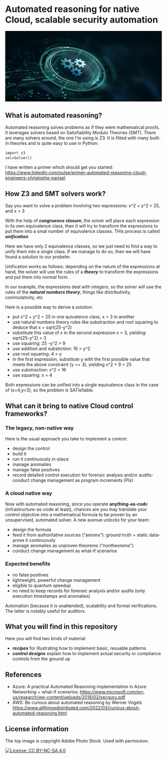 # Automated reasoning for native Cloud, scalable security automation

![alt text](https://github.com/labyrinthinesecurity/automatedReasoning/blob/main/reasoning.jpeg)

## What is automated reasoning?

Automated reasoning solves problems as if they were mathematical proofs. It leverages solvers based on Satisfiability Modulo Theories (SMT).
There are many solvers around, the one I'm using is Z3. It is fitted with many built-in theories and is quite easy to use in Python:

```
import z3
sol=Solver()
```

I have written a primer which should get you started: https://www.linkedin.com/pulse/primer-automated-reasoning-cloud-engineers-christophe-parisel

## How Z3 and SMT solvers work?

Say you want to solve a problem involving two expressions: x^2 + y^2 = 25, and x > 3

With the help of ***congruence closure***, the solver will place each expression in its own equivalence class, then it will try to transform the expressions to put them into a smal number of equivalence classes. THis process is called ***unification***

Here we have only 2 equivalence classes, so we just need to find a way to unify them into a single class. If we manage to do so, then we will have found a solution to our probelm.

Unification works as follows: depending on the nature of the expressions at hand, the solver will use the rules of a ***theory*** to transform the expressions and put them into normal form. 

In our example, the expressions deal with integers, so the solver will use the rules of the ***natural numbers theory***, things like distributivity, commutativity, etc

Here is a possible way to derive a solution:
- put x^2 + y^2 = 25 in one quivalence class, x > 3 in another
- use natural numbers theory rules like substraction and root squaring to deduce that x = sqrt(25-y^2)
- substitute this value of x in the second expression x > 3, yielding: sqrt(25-y^2) > 3
- use squaring: 25 -y^2 > 9
- use addition and substrction: 16 > y^2
- use root squaring: 4 > y 
- in the first expression, substitute y with the first possible value that meets the above constraint (y == 3), yielding x^2 + 9 = 25
- use substraction: x^2 = 16
- use squaring: x = 4

Both expressions can be unified into a single equivalence class in the case of (x=4,y=3), so the problem is SATisfiable.


## What can it bring to native Cloud control frameworks?

### The legacy, non-native way
Here is the usual approach you take to implement a control:
- design the control
- build it
- run it continuously in-place
- manage anomalies
- manage false positives
- record detailed control execution for forensic analysis and/or audits- conduct change management as program increments (PIs)

### A cloud native way
Now with automated reasoning, since you operate **anything-as-cod**e (infrastructure-as-code at least),
chances are you may translate your control objective into a mathematical formula to be proven by an unsupervised, automated solver. A new avenue unlocks for your team:
- design the formula
- feed it from authoritative sources (“axioms”): ground truth + static data- prove it continuously
- manage anomalies as unproven theorems (“nontheorems”)
- conduct change management as what-if scenarios

### Expected benefits
- no false positives
- lightweight, powerful change management
- eligible to quantum speedup
- no need to keep records for forensic analysis and/or audits (only
execution timestamps and anomalies)

Automation (because it is unattended), scalability and formal verifications. The latter is notably useful for auditors.

## What you will find in this repository

Here you will find two kinds of material:
- ***recipes*** for illustrating how to implement basic, resuable patterns
- ***control designs*** explain how to implement actual security or compliance controls from the ground up

## References

- Azure: A practical Automated Reasoning implementation in Azure Networking + what-if scenarios: https://www.microsoft.com/en-us/research/wp-content/uploads/2016/02/secguru.pdf
- AWS: Be curious about automated reasoning by Werner Vogels https://www.allthingsdistributed.com/2022/03/curious-about-automated-reasoning.html

## License information

The top image is copyright Adobe Photo Stock. Used with permission. 

[![License: CC BY-NC-SA 4.0](https://img.shields.io/badge/License-CC%20BY--NC--SA%204.0-lightgrey.svg)](https://creativecommons.org/licenses/by-nc-sa/4.0/)
